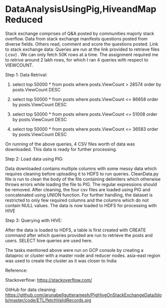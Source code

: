# DataAnalysisUsingPig,HiveandMapReduced
Stack exchange comprises of Q&A posted by communities majorly stack overflow. Data from stack exchange manifests questions posted from diverse fields. Others read, comment and score the questions posted. 
Link to stack exchange data: 
Queries are run at the link provided to retrieve files (.csv) . We can only fetch 50K rows at a time. The assignment required me to retrive around 2 lakh rows, for which I ran 4 queries with respect to VIEWCOUNT.
 
Step 1:
Data Retrival:


1) select top 50000 * from posts where posts.ViewCount > 28574 order by posts.ViewCount DESC 

2) select top 50000 * from posts where posts.ViewCount <= 86658 order by posts.ViewCount DESC 

3) select top 50000 * from posts where posts.ViewCount <= 51008 order by posts.ViewCount DESC 

4) select top 50000 * from posts where posts.ViewCount <= 36583 order by posts.ViewCount DESC 

On running of the above queries, 4 CSV files worth of data was downloaded. This data is ready for further processing.

Step 2:
Load data using PIG:


Data downloaded contains multiple columns with some messy data which requires cleaning before uploading it to HDFS to run queries. CleanData.py file is run to clean the body of the file containing delimiters which otherwise throws errors while loading the file to PIG. The regular expressions should be removed. After cleaning, the four csv files are loaded using PIG and concatenated using UNION function. For further handling, the dataset is restricted to only few required columns and the columns which do not contain NULL values. The data is now loaded to HDFS for processing with HIVE 

Step 3:
Querying with HIVE:


After the data is loaded to HDFS, a table is first created with CREATE command after which queries provided are run to retrieve the posts and users. SELECT hive queries are used here. 


The tasks mentioned above were run on GCP console by creating a dataproc or cluster with a master node and reducer nodes. asia-east region was used to create the cluster as it was closer to India

Reference: 

Stackoverflow: https://stackoverflow.com/


GitHub for data cleaning: https://github.com/arunabellgutteramesh/PigHiveOnStackExchangeData/blob/master/code/ETL/fetchValidRecords.pig
